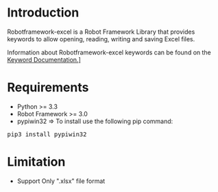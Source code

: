 <h1>Introduction</h1>
  Robotframework-excel is a Robot Framework Library that provides keywords to allow opening, reading, writing and saving Excel files.<br>

  Information about Robotframework-excel keywords can be found on the <a href="https://lucifer053.github.io/RobotFramework-Excel/Doc/KeywordDocumentation.html" >Keyword Documentation.]</a>
  
 <h1>Requirements</h1>
 <ul>
  <li>Python >= 3.3</li>
  <li>Robot Framework >= 3.0</li>
  <li>pypiwin32 => To install use the following pip command: </li>
 </ul>
   <div class="highlight highlight-source-shell">
    <pre>pip3 install pypiwin32</pre>
   </div>
   
  <h1>Limitation</h1>
  <ul>
  <li>Support Only ".xlsx" file format</li>
  </ul
